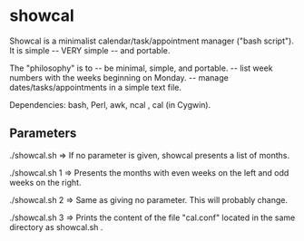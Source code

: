 # showcal
Showcal is a minimalist calendar/task/appointment manager ("bash script").  It is simple -- VERY simple -- and portable. 

The "philosophy" is to 
-- be minimal, simple, and portable.
-- list week numbers with the weeks beginning on Monday. 
-- manage dates/tasks/appointments in a simple text file.

Dependencies: bash, Perl, awk, ncal , cal (in Cygwin).

## Parameters

./showcal.sh  => If no parameter is given, showcal presents a list of months.

./showcal.sh 1 => Presents the months with even weeks on the left and odd weeks on the right.

./showcal.sh 2 => Same as giving no parameter. This will probably change.

./showcal.sh 3 => Prints the content of the file "cal.conf" located in the same directory as showcal.sh . 


